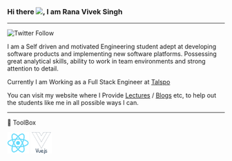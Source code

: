### Hi there <img src="https://raw.githubusercontent.com/MartinHeinz/MartinHeinz/master/wave.gif" width="30px">, I am Rana Vivek Singh

---
![Twitter Follow](https://img.shields.io/twitter/follow/RANARVS?label=Follow%20me%20on%20twitter&style=social)


I am a Self driven and motivated Engineering student adept at developing software products and
implementing new software platforms. Possessing great analytical skills, ability to work in team environments and strong attention to detail.

Currently I am Working as a Full Stack Engineer at [Talspo](www.talspo.com)

You can visit my website where I Provide [Lectures](www.meetind.me) / [Blogs](www.meetind.me) etc, to help out the students like me in all possible ways I can.

---
🧰 ToolBox

<img src ="https://github.com/devicons/devicon/blob/master/icons/react/react-original.svg" alt = "React Logo" width ="50" height ="50"/>

<img src ="https://github.com/devicons/devicon/blob/master/icons/vuejs/vuejs-line-wordmark.svg" alt = "React Logo" width ="50" height ="50"/>

<!--
**Ranaviveksingh/Ranaviveksingh** is a ✨ _special_ ✨ repository because its `README.md` (this file) appears on your GitHub profile.

Here are some ideas to get you started:

- 🔭 I’m currently working on ...
- 🌱 I’m currently learning ...
- 👯 I’m looking to collaborate on ...
- 🤔 I’m looking for help with ...
- 💬 Ask me about ...
- 📫 How to reach me: ...
- 😄 Pronouns: ...
- ⚡ Fun fact: ...
-->
